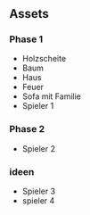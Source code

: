 # 

## Assets

### Phase 1
* Holzscheite
* Baum
* Haus
* Feuer
* Sofa mit Familie
* Spieler 1

### Phase 2
* Spieler 2


### ideen
* Spieler 3
* spieler 4
 
